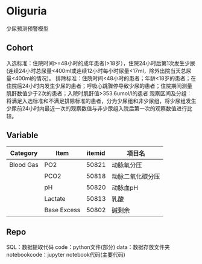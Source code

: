 # Oliguria

少尿预测预警模型

## Cohort

入选标准：住院时间>=48小时的成年患者(>18岁），住院24小时后第1次发生少尿(连续24小时总尿量<400ml或连续12小时每小时尿量<17ml，除外出院当天总尿量<400ml的情况)。
排除标准：住院时间<48小时的患者；年龄<18岁的患者；在住院后24小时内发生少尿的患者；呼吸心跳骤停导致少尿的患者；住院期间测量肌酐数值少于2次的患者；入院时肌酐值>353.6umol/l的患者
观察区间及分组：将满足入选标准和不满足排除标准的患者，分为少尿组和非少尿组，将少尿组发生少尿前24小时内最近一次的观察数值与非少尿组入院后第一次的观察数值进行比较。

## Variable

| Category | Item | itemid | 项目名 | 
|-|-|-|-|
|Blood Gas|PO2|50821|动脉氧分压|
||PCO2|50818|动脉二氧化碳分压|
||pH|50820|动脉血pH|
||Lactate|50813|乳酸|
||Base Excess|50802|碱剩余|

## Repo

SQL：数据提取代码
code：python文件(部分)
data：数据存放文件夹
notebookcode：jupyter notebook代码(主要代码)